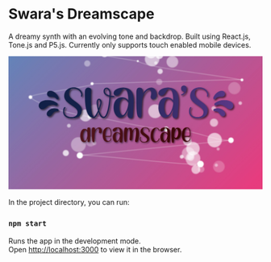 # Swara's Dreamscape

A dreamy synth with an evolving tone and backdrop. Built using React.js, Tone.js and P5.js. Currently only supports touch enabled mobile devices.

![Logo](public/logo-large.jpg?raw=true "Title") 

In the project directory, you can run:

### `npm start`

Runs the app in the development mode.<br />
Open [http://localhost:3000](http://localhost:3000) to view it in the browser.